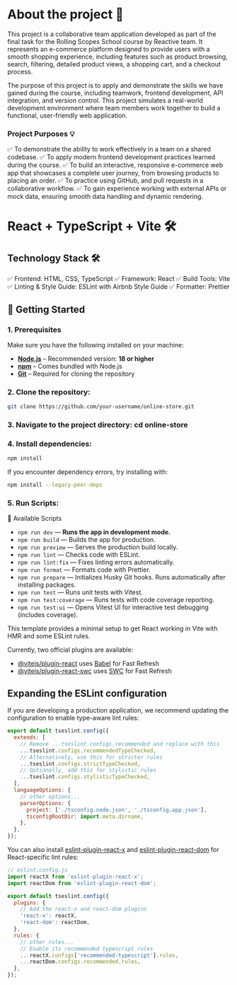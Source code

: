 # About the project 📄

This project is a collaborative team application developed as part of the final task for the Rolling Scopes School course by Reactive team. It represents an e-commerce platform designed to provide users with a smooth shopping experience, including features such as product browsing, search, filtering, detailed product views, a shopping cart, and a checkout process.

The purpose of this project is to apply and demonstrate the skills we have gained during the course, including teamwork, frontend development, API integration, and version control. This project simulates a real-world development environment where team members work together to build a functional, user-friendly web application.

### Project Purposes 💡

✅ To demonstrate the ability to work effectively in a team on a shared codebase.
✅ To apply modern frontend development practices learned during the course.
✅ To build an interactive, responsive e-commerce web app that showcases a complete user journey, from browsing products to placing an order.
✅ To practice using GitHub, and pull requests in a collaborative workflow.
✅ To gain experience working with external APIs or mock data, ensuring smooth data handling and dynamic rendering.

# React + TypeScript + Vite 🛠️

## Technology Stack 🛠️
✅ Frontend: HTML, CSS, TypeScript
✅ Framework: React
✅ Build Tools: Vite
✅ Linting & Style Guide: ESLint with Airbnb Style Guide
✅ Formatter: Prettier

## 🚀 Getting Started
### 1. Prerequisites
Make sure you have the following installed on your machine:
- **[Node.js](https://nodejs.org/)** – Recommended version: **18 or higher**
- **[npm](https://www.npmjs.com/)** – Comes bundled with Node.js
- **[Git](https://git-scm.com/)** – Required for cloning the repository

### 2. Clone the repository:
   ```bash
   git clone https://github.com/your-username/online-store.git
```
### 3. Navigate to the project directory: **cd online-store**

### 4. Install dependencies:
```bash
npm install
```
If you encounter dependency errors, try installing with:
```bash
npm install --legacy-peer-deps
```

### 5. Run Scripts:
📜 Available Scripts

- `npm run dev` — **Runs the app in development mode.**
- `npm run build` — Builds the app for production.
- `npm run preview` — Serves the production build locally.
- `npm run lint` — Checks code with ESLint.
- `npm run lint:fix` — Fixes linting errors automatically.
- `npm run format` — Formats code with Prettier.
- `npm run prepare` — Initializes Husky Git hooks. Runs automatically after installing packages.
- `npm run test` — Runs unit tests with Vitest.
- `npm run test:coverage` — Runs tests with code coverage reporting.
- `npm run test:ui` — Opens Vitest UI for interactive test debugging (includes coverage).

This template provides a minimal setup to get React working in Vite with HMR and some ESLint rules.

Currently, two official plugins are available:

- [@vitejs/plugin-react](https://github.com/vitejs/vite-plugin-react/blob/main/packages/plugin-react) uses [Babel](https://babeljs.io/) for Fast Refresh
- [@vitejs/plugin-react-swc](https://github.com/vitejs/vite-plugin-react/blob/main/packages/plugin-react-swc) uses [SWC](https://swc.rs/) for Fast Refresh

## Expanding the ESLint configuration

If you are developing a production application, we recommend updating the configuration to enable type-aware lint rules:

```js
export default tseslint.config({
  extends: [
    // Remove ...tseslint.configs.recommended and replace with this
    ...tseslint.configs.recommendedTypeChecked,
    // Alternatively, use this for stricter rules
    ...tseslint.configs.strictTypeChecked,
    // Optionally, add this for stylistic rules
    ...tseslint.configs.stylisticTypeChecked,
  ],
  languageOptions: {
    // other options...
    parserOptions: {
      project: ['./tsconfig.node.json', './tsconfig.app.json'],
      tsconfigRootDir: import.meta.dirname,
    },
  },
});
```

You can also install [eslint-plugin-react-x](https://github.com/Rel1cx/eslint-react/tree/main/packages/plugins/eslint-plugin-react-x) and [eslint-plugin-react-dom](https://github.com/Rel1cx/eslint-react/tree/main/packages/plugins/eslint-plugin-react-dom) for React-specific lint rules:

```js
// eslint.config.js
import reactX from 'eslint-plugin-react-x';
import reactDom from 'eslint-plugin-react-dom';

export default tseslint.config({
  plugins: {
    // Add the react-x and react-dom plugins
    'react-x': reactX,
    'react-dom': reactDom,
  },
  rules: {
    // other rules...
    // Enable its recommended typescript rules
    ...reactX.configs['recommended-typescript'].rules,
    ...reactDom.configs.recommended.rules,
  },
});
```
